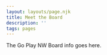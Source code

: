 ```yaml
---
layout: layouts/page.njk
title: Meet the Board
description: ''
tags: pages
---
```


The Go Play NW Board info goes here.
